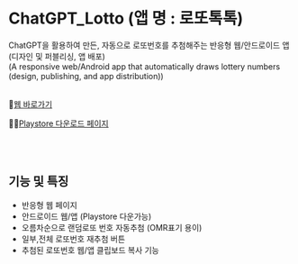# ChatGPT_Lotto (앱 명 : 로또톡톡)
ChatGPT을 활용하여 만든, 자동으로 로또번호를 추첨해주는 반응형 웹/안드로이드 앱 (디자인 및 퍼블리싱, 앱 배포)<br>
(A responsive web/Android app that automatically draws lottery numbers (design, publishing, and app distribution))<br><br>

📌[웹 바로가기](https://fold6.github.io/ChatGPT_Lotto/index.html) <br>

📌📱[Playstore 다운로드 페이지](https://play.google.com/store/apps/details?id=com.LoTalk.app)

<br>
<br>

## 기능 및 특징
- 반응형 웹 페이지
- 안드로이드 웹/앱 (Playstore 다운가능)
- 오름차순으로 랜덤로또 번호 자동추첨 (OMR표기 용이)
- 일부,전체 로또번호 재추첨 버튼
- 추첨된 로또번호 웹/앱 클립보드 복사 기능
